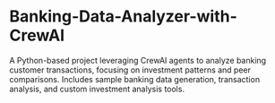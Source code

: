 # Banking-Data-Analyzer-with-CrewAI
A Python-based project leveraging CrewAI agents to analyze banking customer transactions, focusing on investment patterns and peer comparisons. Includes sample banking data generation, transaction analysis, and custom investment analysis tools.
